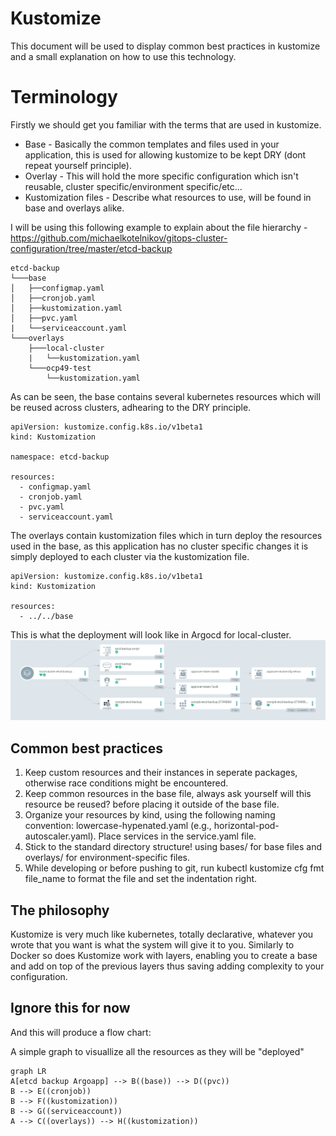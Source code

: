 # Kustomize 

This document will be used to display common best practices in kustomize and a small explanation on how to use this technology.


# Terminology

Firstly we should get you familiar with the terms that are used in kustomize.

- Base - Basically the common templates and files used in your application, this is used for allowing kustomize to be kept DRY (dont repeat yourself principle).
- Overlay - This will hold the more specific configuration which isn't reusable, cluster specific/environment specific/etc...
- Kustomization files - Describe what resources to use, will be found in base and overlays alike.

I will be using this following example to explain about the file hierarchy - 
https://github.com/michaelkotelnikov/gitops-cluster-configuration/tree/master/etcd-backup
```
etcd-backup
└───base
│   ├──configmap.yaml
│   ├──cronjob.yaml
│   ├──kustomization.yaml
│   ├──pvc.yaml
|	└──serviceaccount.yaml
└───overlays
	├───local-cluster
	|	└──kustomization.yaml
	└───ocp49-test
		└──kustomization.yaml
```
As can be seen, the base contains several kubernetes resources which will be reused across clusters, adhearing to the DRY principle. 
```
apiVersion: kustomize.config.k8s.io/v1beta1
kind: Kustomization

namespace: etcd-backup

resources:
  - configmap.yaml
  - cronjob.yaml
  - pvc.yaml
  - serviceaccount.yaml
```
The overlays contain kustomization files which in turn deploy the resources used in the base, as this application has no cluster specific changes it is simply deployed to each cluster via the kustomization file.
```
apiVersion: kustomize.config.k8s.io/v1beta1
kind: Kustomization

resources:
  - ../../base
```

This is what the deployment will look like in Argocd for local-cluster.
![](images/Argo-kustomize-example.png)

## Common best practices
1. Keep custom resources and their instances in seperate packages, otherwise race conditions might be encountered.
2. Keep common resources in the base file, always ask yourself will this resource be reused? before placing it outside of the base file.
3. Organize your resources by kind, using the following naming convention: lowercase-hypenated.yaml (e.g., horizontal-pod-autoscaler.yaml). Place services in the service.yaml file.
4. Stick to the standard directory structure! using bases/ for base files and overlays/ for environment-specific files.
5. While developing or before pushing to git, run kubectl kustomize cfg fmt file_name to format the file and set the indentation right.

## The philosophy
Kustomize is very much like kubernetes, totally declarative, whatever you wrote that you want is what the system will give it to you. Similarly to Docker so does Kustomize work with layers, enabling you to create a base and add on top of the previous layers thus saving adding complexity to your configuration.



## Ignore this for now
And this will produce a flow chart:

A simple graph to visuallize all the resources as they will be "deployed"

```mermaid
graph LR
A[etcd backup Argoapp] --> B((base)) --> D((pvc))
B --> E((cronjob))
B --> F((kustomization))
B --> G((serviceaccount))
A --> C((overlays)) --> H((kustomization))
```
